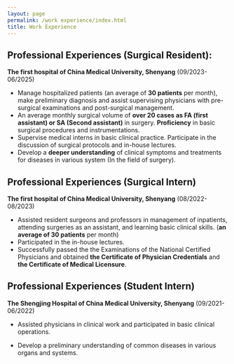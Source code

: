 ```yaml
---
layout: page
permalink: /work experience/index.html
title: Work Experience
---
```


## Professional Experiences (Surgical Resident):

**The first hospital of China Medical University, Shenyang**  (09/2023-06/2025) <br>

- Manage hospitalized patients (an average of **30 patients** per month), make preliminary diagnosis and assist supervising physicians with pre-surgical examinations and post-surgical management.
- An average monthly surgical volume of **over 20 cases as FA (first assistant) or SA (Second assistant)** in surgery. **Proficiency** in basic surgical procedures and instrumentations.
- Supervise medical interns in basic clinical practice. Participate in the discussion of surgical protocols and in-house lectures.
- Develop a **deeper understanding** of clinical symptoms and treatments for diseases in various system (In the field of surgery).<br>

## Professional Experiences (Surgical Intern)

**The first hospital of China Medical University, Shenyang**  (08/2022-08/2023)<br>

- Assisted resident surgeons and professors in management of inpatients, attending surgeries as an assistant, and learning basic clinical skills.  (**an average of 30 patients** per month)
- Participated in the in-house lectures.
- Successfully passed the the Examinations of the National Certified Physicians and obtained **the Certificate of Physician Credentials** and **the Certificate of Medical Licensure**.<br>

## Professional Experiences (Student Intern)

**The Shengjing Hospital of China Medical University, Shenyang**  (09/2021-06/2022)

- Assisted physicians in clinical work and participated in basic clinical operations.

- Develop a preliminary understanding of common diseases in various organs and systems.<br>
